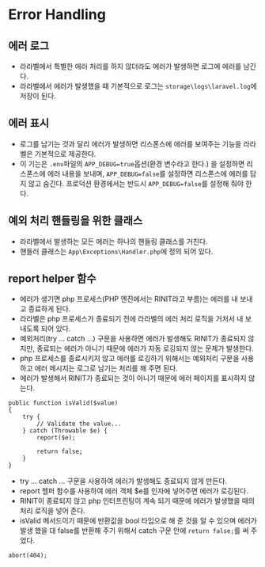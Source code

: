 # Error Handling

## 에러 로그
- 라라벨에서 특별한 에러 처리를 하지 않더라도 에러가 발생하면 로그에 에러를 남긴다. 
- 라라벨에서 에러가 발생했을 때 기본적으로 로그는 `storage\logs\laravel.log`에 저장이 된다.

## 에러 표시
- 로그를 남기는 것과 달리 에러가 발생하면 리스폰스에 에러를 보여주는 기능을 라라벨은 기본적으로 제공한다.
- 이 기는은 `.env`파일의 `APP_DEBUG=true`옵션(환경 변수라고 한다.) 을 설정하면 리스폰스에 에러 내용을 보내며, `APP_DEBUG=false`를 설정하면 리스폰스에 에러를 담지 않고 숨긴다. 프로덕션 환경에서는 반드시 `APP_DEBUG=false`를 설정해 줘야 한다. 

## 예외 처리 핸들링을 위한 클래스
- 라라벨에서 발생하는 모든 에러는 하나의 핸들링 클래스를 거친다.
- 핸들러 클래스는 `App\Exceptions\Handler.php`에 정의 되어 있다.


## report helper 함수
- 에러가 생기면 php 프로세스(PHP 엔진에서는 RINIT라고 부름)는 에러를 내 보내고 종료하게 된다.
- 라라벨은 php 프로세스가 종료되기 전에 라라벨의 에러 처리 로직을 거처서 내 보내도록 되어 있다.
- 예외처리(try ... catch ...) 구문을 사용하면 에러가 발생해도 RINIT가 종료되지 않지만, 종료되는 에러가 아니기 때문에 에러가 자동 로깅되지 않는 문제가 발생한다.
- php 프로세스를 종료시키지 않고 에러를 로깅하기 위해서는 예외처리 구문을 사용하고 에러 메시지는 로그로 남기는 처리를 해 주면 된다.
- 에러가 발생해서 RINIT가 종료되는 것이 아니기 때문에 에러 페이지를 표시하지 않는다.

```
public function isValid($value)
{
    try {
        // Validate the value...
    } catch (Throwable $e) {
        report($e);

        return false;
    }
}
```
- try ... catch ... 구문을 사용하여 에러가 발생해도 종료되지 않게 만든다. 
- report 헬퍼 함수를 사용하여 에러 객체 $e를 인자에 넣어주면 에러가 로깅된다.
- RINIT이 종료되지 않고 php 인터프린팅이 계속 되기 때문에 에러가 발생했을 때의 처리 로직을 넣어 준다.
- isValid 메서드이기 때문에 반환값을 bool 타입으로 해 준 것을 알 수 있으며 에러가 발생 했을 대 false를 반환해 주기 위해서 catch 구문 안에 `return false;`를 써 주었다.

```
abort(404);
```



